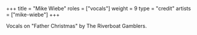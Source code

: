 +++
title = "Mike Wiebe"
roles = ["vocals"]
weight = 9
type = "credit"
artists = ["mike-wiebe"]
+++

Vocals on "Father Christmas" by The Riverboat Gamblers.
